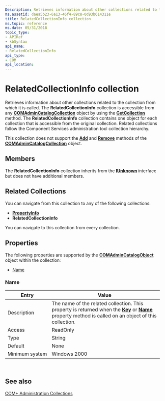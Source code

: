```yaml
---
Description: Retrieves information about other collections related to the collection from which it is called.
ms.assetid: daea5b23-6a13-46f4-89c8-0d93b614311e
title: RelatedCollectionInfo collection
ms.topic: reference
ms.date: 05/31/2018
topic_type: 
- APIRef
- kbSyntax
api_name: 
- RelatedCollectionInfo
api_type: 
- COM
api_location: 
---
```


# RelatedCollectionInfo collection

Retrieves information about other collections related to the collection from which it is called. The **RelatedCollectionInfo** collection is accessible from any [**COMAdminCatalogCollection**](comadmincatalogcollection.md) object by using the [**GetCollection**](/windows/desktop/api/ComAdmin/nf-comadmin-icatalogcollection-getcollection) method. The **RelatedCollectionInfo** collection contains one object for each collection that is accessible from the original collection. Related collections follow the Component Services administration tool collection hierarchy.

This collection does not support the [**Add**](/windows/desktop/api/ComAdmin/nf-comadmin-icatalogcollection-add) and [**Remove**](/windows/desktop/api/ComAdmin/nf-comadmin-icatalogcollection-remove) methods of the [**COMAdminCatalogCollection**](comadmincatalogcollection.md) object.

## Members

The **RelatedCollectionInfo** collection inherits from the [**IUnknown**](/windows/desktop/api/unknwn/nn-unknwn-iunknown) interface but does not have additional members.

## Related Collections

You can navigate from this collection to any of the following collections:

-   [**PropertyInfo**](propertyinfo.md)
-   **RelatedCollectionInfo**

You can navigate to this collection from every collection.

## Properties

The following properties are supported by the [**COMAdminCatalogObject**](comadmincatalogobject.md) object within the collection:

-   [Name](#name)

### Name



| Entry | Value |
|----------------|------------------------------------------------------------------------------------------------------------------------------------------------------------------------------------------------------------|
| Description    | The name of the related collection. This property is returned when the [**Key**](/windows/desktop/api/ComAdmin/nf-comadmin-icatalogobject-get_key) or [**Name**](/windows/desktop/api/ComAdmin/nf-comadmin-icatalogobject-get_name) property method is called on an object of this collection. |
| Access         | ReadOnly                                                                                                                                                                                                   |
| Type           | String                                                                                                                                                                                                     |
| Default        | None                                                                                                                                                                                                       |
| Minimum system | Windows 2000                                                                                                                                                                                               |



 

## See also

<dl> <dt>

[COM+ Administration Collections](com--administration-collections.md)
</dt> </dl>

 

 
